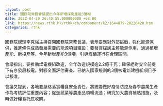 ```yaml
---
layout: post
title: 國務院常務會議提出今年新增煤炭產能3億噸
date: 2022-04-20 20:40:55.000000000 +08:00
link: https://news.rthk.hk/rthk/ch/component/k2/1644879-20220420.htm
categories: rthk
---
```


國務院總理李克強主持召開國務院常務會議，表示要應對外部挑戰，強化能源保供，推進條件成熟發展需要的能源項目建設；要發揮煤炭主體能源作用，通過核增產能、新投產等，今年新增產能3億噸，引導煤價運行在合理區間。

會議指出，要推動煤電機組改造，全年改造規模逾2.2億千瓦；確保絕對安全前提下有序發展核電，對經全面評估審查、已納入國家規劃的3個核電新建機組項目予以核准。

會議又提到，各地要嚴格落實糧食安全責任，將統籌做好疫情防控及春季農業生產作為考核評估重要內容；促進蔬菜等農產品順暢流通；研究加大農資補貼措施，及時做好糧食托底收購。

